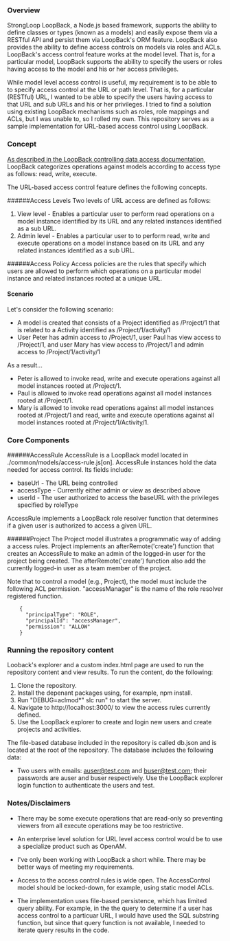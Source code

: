 ### Overview
StrongLoop LoopBack, a Node.js based framework, supports the ability
to define classes or types (known as a models) and easily expose them
via a RESTful API and persist them via LoopBack's ORM feature.  LoopBack also 
provides the ability to define access controls on models
via roles and ACLs.  LoopBack's access control feature works at the model level.
That is, for a particular model, LoopBack supports the ability
to specify the users or roles having access to the model
and his or her access privileges.   

While model level access control is useful, my requirement
is to be able to to specify access control at the URL or path level.  That is,
for a particular (RESTful) URL, I wanted to be able to specify the users
having access to that URL and sub URLs and his or her privileges.  I tried to find
a solution using existing LoopBack mechanisms such as roles, role mappings and ACLs,
but I was unable to, so I rolled my own.
This repository serves as a sample implementation for URL-based
access control using LoopBack.  

### Concept
[As described in the LoopBack controlling data access documentation](http://docs.strongloop.com/display/public/LB/Controlling+data+access),
LoopBack categorizes operations against models according to 
access type as follows: read, write, execute. 

The URL-based access control feature defines the following concepts.

######Access Levels
Two levels of URL access are defined as follows:

1. View level - Enables a particular user to perform read operations on a model
instance identified by its URL and any related instances identified as a sub URL.
2. Admin level - Enables a particular user to to perform read, write and execute operations
on a model instance based on its URL and any related instances identified as a sub URL.

######Access Policy
Access policies are the rules that specify which users are allowed to
perform which operations on a particular model instance and related instances rooted
at a unique URL.


#### Scenario
Let's consider the following scenario:
* A model is created that consists of a Project identified as /Project/1 that is related to a Activity identified as /Project/1/activity/1
* User Peter has admin access to /Project/1, user Paul has view access to /Project/1, and user Mary has view access to /Project/1 and admin access to /Project/1/activity/1
 
As a result...

* Peter is allowed to invoke read, write and execute operations against all model instances rooted at /Project/1.  
* Paul is allowed to invoke read operations against all model instances rooted at /Project/1. 
* Mary is allowed to invoke read operations against all model instances rooted at /Project/1 and read, write and execute operations against all model instances rooted at /Project/1/Activity/1.

### Core Components

######AccessRule
AccessRule is a LoopBack model located in ./common/models/access-rule.js[on]. AccessRule instances hold the data needed for access control.  Its fields include:
* baseUrl - The URL being controlled
* accessType - Currently either admin or view as described above
* userId - The user authorized to access the baseURL with the privileges specified by roleType
 
AccessRule implements a LoopBack role resolver function that determines if a given user is authorized to access a given URL.  

######Project
The Project model illustrates a programmatic way of adding a access rules. Project implements an afterRemote('create') function that creates an AccessRule to make an admin of the logged-in user for the project being created. The afterRemote('create') function also add the currently logged-in user as a team member of the project.

Note that to control a model (e.g., Project), the model must include the following ACL permission. "accessManager" is the name of the role resolver registered function.
```
    {
      "principalType": "ROLE",
      "principalId": "accessManager",
      "permission": "ALLOW"
    }

```

### Running the repository content
Looback's explorer and a custom index.html page are used to run the repository content and view results. To run the content, do the following:

1. Clone the repository.
2. Install the depenant packages using, for example, npm install.
2. Run "DEBUG=aclmod*" slc run" to start the server.
3. Navigate to http://localhost:3000/ to view the access rules currently defined.
4. Use the LoopBack explorer to create and login new users and create projects and activities.

The file-based database included in the repository is called db.json and is located at the root of the repository.  The database includes the following data:
* Two users with emails: auser@test.com and buser@test.com; their passwords are auser and buser respectively.  Use the LoopBack explorer login function to authenticate the users and test.

### Notes/Disclaimers
* There may be some execute operations that are read-only so preventing viewers from all execute operations may be too restrictive.

* An enterprise level solution for URL level access control
would be to use a specialize product such as OpenAM.

* I've only been working with LoopBack a short while. There may
be better ways of meeting my requirements.

* Access to the access control rules is wide open.  The AccessControl model should be locked-down, for example, using static model ACLs.

* The implementation uses file-based persistence, which has limited query ability.  For example, in the the query to determine if a user has access control to a particuar URL, I would have used the SQL substring function, but since that query function is not available, I needed to iterate query results in the code.

